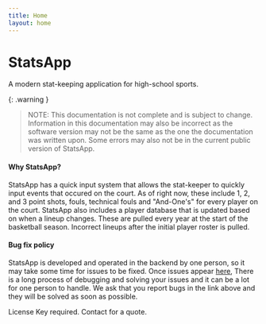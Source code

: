 ```yaml
---
title: Home
layout: home
---
```


# StatsApp
A modern stat-keeping application for high-school sports. 


{: .warning }
> NOTE: This documentation is not complete and is subject to change. Information in this documentation may also be incorrect as the software version may not be the same as the one the documentation was written upon. Some errors may also not be in the current public version of StatsApp.


#### Why StatsApp?
StatsApp has a quick input system that allows the stat-keeper to quickly input events that occured on the court. As of right now, these include 1, 2, and 3 point shots, fouls, technical fouls and "And-One's" for every player on the court. 
StatsApp also includes a player database that is updated based on when a lineup changes. These are pulled every year at the start of the basketball season. Incorrect lineups after the initial player roster is pulled.

#### Bug fix policy
StatsApp is developed and operated in the backend by one person, so it may take some time for issues to be fixed. Once issues appear [here](https://github.com/DiamondPG/StatsApp/issues), There is a long process of debugging and solving your issues and it can be a lot for one person to handle. We ask that you report bugs in the link above and they will be solved as soon as possible.


License Key required. Contact for a quote.
